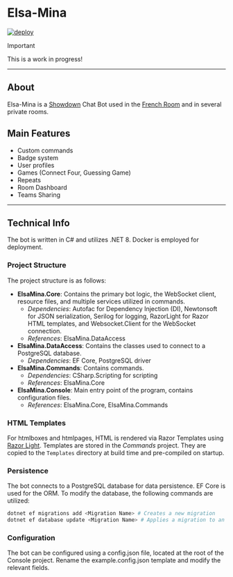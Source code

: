 # Elsa-Mina

[![deploy](https://github.com/slimf1/Elsa-Mina/actions/workflows/deploy.yml/badge.svg)](https://github.com/slimf1/Elsa-Mina/actions/workflows/deploy.yml)

> [!IMPORTANT]  
> This is a work in progress!

---

## About

Elsa-Mina is a [Showdown](https://psim.us) Chat Bot used in the [French Room](https://psim.us/fr) and in several private rooms.

## Main Features
* Custom commands
* Badge system
* User profiles
* Games (Connect Four, Guessing Game)
* Repeats
* Room Dashboard
* Teams Sharing

---

## Technical Info
The bot is written in C# and utilizes .NET 8. Docker is employed for deployment.

### Project Structure
The project structure is as follows:
* **ElsaMina.Core**: Contains the primary bot logic, the WebSocket client, resource files, and multiple services utilized in commands.
  * _Dependencies_: Autofac for Dependency Injection (DI), Newtonsoft for JSON serialization, Serilog for logging, RazorLight for Razor HTML templates, and Websocket.Client for the WebSocket connection.
  * _References_: ElsaMina.DataAccess
* **ElsaMina.DataAccess**: Contains the classes used to connect to a PostgreSQL database.
  * _Dependencies_: EF Core, PostgreSQL driver
* **ElsaMina.Commands**: Contains commands.
  * _Dependencies_: CSharp.Scripting for scripting
  * _References_: ElsaMina.Core
* **ElsaMina.Console**: Main entry point of the program, contains configuration files.
  * _References_: ElsaMina.Core, ElsaMina.Commands

### HTML Templates
For htmlboxes and htmlpages, HTML is rendered via Razor Templates using [Razor Light](https://github.com/toddams/RazorLight).
Templates are stored in the _Commands_ project. They are copied to the `Templates` directory at build time and pre-compiled on startup.

### Persistence
The bot connects to a PostgreSQL database for data persistence. EF Core is used for the ORM.
To modify the database, the following commands are utilized:
```bash
dotnet ef migrations add <Migration Name> # Creates a new migration
dotnet ef database update <Migration Name> # Applies a migration to an existing database
```

### Configuration

The bot can be configured using a config.json file, located at the root of the Console project.
Rename the example.config.json template and modify the relevant fields.